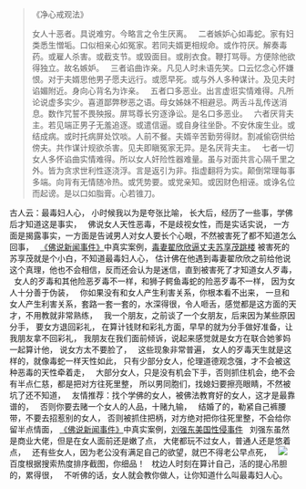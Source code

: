 > 《净心戒观法》
> 
> 女人十恶者。具说难穷。今略言之令生厌离。
> &nbsp;
> 二者嫉妒心如毒蛇。家有妇类悉生憎垢。口似相亲心如冤家。若同夫婿更相规命。或作符厌。解奏毒药。或雇人杀害。或截支节。或毁面目。或削衣食。鞭打骂辱。方便除他欲得独立。故名嫉妒。
> &nbsp;
> 三者谄曲诈亲。凡见人时未语先笑。口云忆念心怀嫌恨。对于夫婿思他男子愿夫远行。或愿早死。或与外人多种谋计。及见夫时谄媚附近。身向心背名为诈亲。
> &nbsp;
> 五者口多恶业。出言虚诳实情难得。凡所论说虚多实少。喜道鄙弊秽恶之语。母女姊妹不相避忌。两舌斗乱传送消息。数作咒誓不畏殃报。屏骂尊长穷逐诤讼。是名口多恶业。
> &nbsp;
> 六者厌背夫主。若见端正男子无羞追逐。或遣信逼。或自身往坐卧。不安休废生业。或结成病。或时托病屏处饮啖。人前不餐。夫婿辛苦勤劳得财。割减偷窃供给傍夫。共作谋计规欲杀害。见夫即瞋冤家无异。是名厌背夫主。
> &nbsp;
> 七者一切女人多怀谄曲实情难得。所以女人奸险性器难量。虽与对面共言心隔千里之外。皆为贪求世利性逐浇浮。言是返引为非。指虚翻将为实。颠倒常理每事多端。向背有无情随冷热。或凭势要。或党亲知。或因财色相诬。或诤名位而起谤。是以口如脂膏。心若锥刀。

古人云：最毒妇人心，
小时候我以为是夸张比喻，
长大后，经历了一些事，学佛后才知道这是事实，
&nbsp;
佛说女人天性恶毒，不是歧视女性，而是实话实说，
一方面是揭露事实，一方面是告诫男人对女人要长个心眼，不然被害死了都不知道怎么回事，
&nbsp;
[《佛说新闻事件》](https://www.kancloud.cn/luojiangtao/foshuoxinwen)中真实案例，[毒妻翟欣欣逼丈夫苏享茂跳楼](https://www.kancloud.cn/luojiangtao/foshuoxinwen/2646221)
被害死的苏享茂就是个小白，不知道最毒妇人心，
估计佛在他遇到毒妻翟欣欣之前给他说这个真理，他也不会相信，反而还会认为是迷信，直到被害死了才知道女人歹毒，
&nbsp;
女人的歹毒和其他险恶歹毒不一样，和狮子鳄鱼毒蛇的险恶歹毒不一样，
因为女人十分善于伪装，
&nbsp;
你如果没有和女人产生利害关系，你根本看不出来，
一旦和女人产生利害关系，套路一套一套的，水深得很，令人咂舌，感觉都是这方面的天才，不用教就非常熟练，
&nbsp;
我一个朋友，之前谈了一个女朋友，后来因为某些原因分手，
要女方退回彩礼，
在算计钱财和彩礼方面，早早的就为分手做好准备，让我朋友拿不回彩礼，
我朋友在我们面前倾诉，说起来感觉就是女方在联合她爹妈一起算计他，
说女方太不要脸了，
&nbsp;
这些现象非常普遍，
女人的歹毒天生就是这样的，就像毒蛇一样天性如此，
只有少部分女人，伦理道德观念强，才不会被这种恶毒的天性牵着走，
&nbsp;
大部分女人，只是没有机会下手，否则抓住机会，绝不会有半点仁慈，都是把对方往死里整，
所以男同胞们，找媳妇要擦亮眼睛，不然被坑了还不知道，
&nbsp;
友情推荐：找个学佛的女人，被佛法教育好的女人，这才是最靠谱的，
&nbsp;
否则你要去赌一个女人的人品，十赌九输，
&nbsp;
结婚了的，勒紧自己裤腰带，不要去招惹别的女人，
否则被抓住把柄，对方绝对把你往死里整，不会给你留半点情面，
[《佛说新闻事件》](https://www.kancloud.cn/luojiangtao/foshuoxinwen)中真实案例，[刘强东美国性侵事件](https://www.kancloud.cn/luojiangtao/foshuoxinwen/2629199)
&nbsp;
刘强东虽然是商业大佬，但是在女人面前还是嫩了点，
大佬都玩不过女人，普通人还是悠着点，
&nbsp;
还有些女人，因为老公没有满足自己的欲望，就巴不得老公早点死，
&nbsp;
![](images/0ce976639d5ee708652ec482dff0396f.png)
百度根据搜索热度排序截图，你细品！
&nbsp;
枕边人时刻在算计自己，活的提心吊胆的，累得很，
&nbsp;
不听佛的话，女人就会教你做人，让你知道什么叫最毒妇人心。

